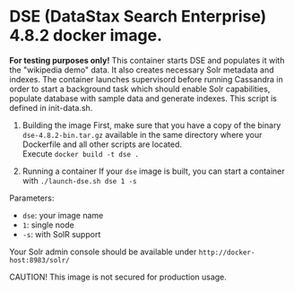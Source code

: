 DSE (DataStax Search Enterprise) 4.8.2 docker image.
===================================================
**For testing purposes only!**
This container starts DSE and populates it with the "wikipedia demo" data. It also creates necessary Solr metadata and indexes.
The container launches supervisord before running Cassandra in order to start a background task which should enable Solr capabilities, populate database with sample data and generate indexes.
This script is defined in init-data.sh.

1. Building the image
First, make sure that you have a copy of the binary `dse-4.8.2-bin.tar.gz` available in the same directory where your Dockerfile and all other scripts are located.  
Execute `docker build -t dse .`

2. Running a container
If your `dse` image is built, you can start a container with 
`./launch-dse.sh dse 1 -s`

Parameters:  
- `dse`: your image name
- `1`: single node
- `-s`: with SolR support

Your Solr admin console should be available under `http://docker-host:8983/solr/`

CAUTION!
This image is not secured for production usage.
